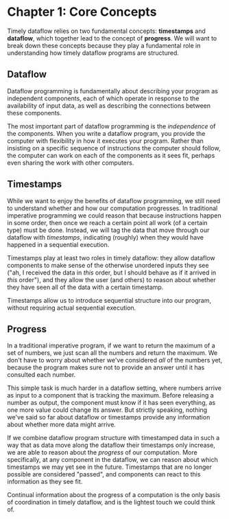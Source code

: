 # Chapter 1: Core Concepts

Timely dataflow relies on two fundamental concepts: **timestamps** and **dataflow**, which together lead to the concept of **progress**. We will want to break down these concepts because they play a fundamental role in understanding how timely dataflow programs are structured.

## Dataflow

Dataflow programming is fundamentally about describing your program as independent components, each of which operate in response to the availability of input data, as well as describing the connections between these components.

The most important part of dataflow programming is the *independence* of the components. When you write a dataflow program, you provide the computer with flexibility in how it executes your program. Rather than insisting on a specific sequence of instructions the computer should follow, the computer can work on each of the components as it sees fit, perhaps even sharing the work with other computers.

## Timestamps

While we want to enjoy the benefits of dataflow programming, we still need to understand whether and how our computation progresses. In traditional imperative programming we could reason that because instructions happen in some order, then once we reach a certain point all work (of a certain type) must be done. Instead, we will tag the data that move through our dataflow with *timestamps*, indicating (roughly) when they would have happened in a sequential execution.

Timestamps play at least two roles in timely dataflow: they allow dataflow components to make sense of the otherwise unordered inputs they see ("ah, I received the data in *this* order, but I should behave as if it arrived in *this* order"), and they allow the user (and others) to reason about whether they have seen all of the data with a certain timestamp.

Timestamps allow us to introduce sequential structure into our program, without requiring actual sequential execution.

## Progress

In a traditional imperative program, if we want to return the maximum of a set of numbers, we just scan all the numbers and return the maximum. We don't have to worry about whether we've considered *all* of the numbers yet, because the program makes sure not to provide an answer until it has consulted each number.

This simple task is much harder in a dataflow setting, where numbers arrive as input to a component that is tracking the maximum. Before releasing a number as output, the component must know if it has seen everything, as one more value could change its answer. But strictly speaking, nothing we've said so far about dataflow or timestamps provide any information about whether more data might arrive.

If we combine dataflow program structure with timestamped data in such a way that as data move along the dataflow their timestamps only increase, we are able to reason about the *progress* of our computation. More specifically, at any component in the dataflow, we can reason about which timestamps we may yet see in the future. Timestamps that are no longer possible are considered "passed", and components can react to this information as they see fit.

Continual information about the progress of a computation is the only basis of coordination in timely dataflow, and is the lightest touch we could think of.
